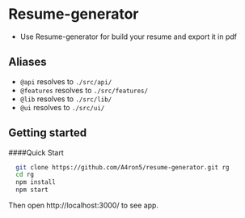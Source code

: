 # Resume-generator

- Use Resume-generator for build your resume and export it in pdf

## Aliases

- `@api` resolves to `./src/api/`
- `@features` resolves to `./src/features/`
- `@lib` resolves to `./src/lib/`
- `@ui` resolves to `./src/ui/`

## Getting started

####Quick Start

```sh
  git clone https://github.com/A4ron5/resume-generator.git rg
  cd rg
  npm install
  npm start
```

Then open http://localhost:3000/ to see app.
